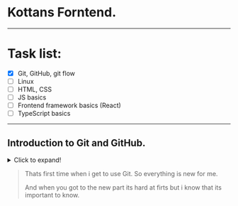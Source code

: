 # Kottans Forntend.
---

# Task list:
   - [x] Git, GitHub, git flow
   - [ ] Linux
   - [ ] HTML, CSS
   - [ ] JS basics
   - [ ] Frontend framework basics (React)
   - [ ] TypeScript basics
   ---

## Introduction to Git and GitHub.


<details>
  <summary>Click to expand!</summary>
  
   * Some text.
</details>

   > Thats first time when i get to use Git. So everything is new for me. 
   >
   > And when you got to the new part its hard at firts but i know that its important to know.